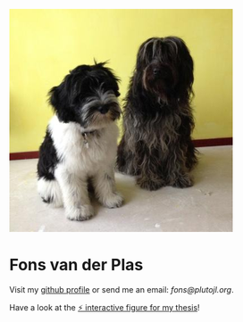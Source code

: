 ![two dogs](/img/doggoSmall.jpg?raw=true)




# Fons van der Plas

Visit my [github profile](https://github.com/fonsp)
or send me an email: _fons@plutojl.org_.

Have a look at the [⚡ interactive figure for my thesis](https://observablehq.com/@olivier_plas/cascading-line-failures-caused-by-renewable-fluctiations)!
